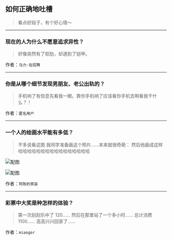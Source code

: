 ## 如何正确地吐槽

> 看点好段子，有个好心情～


 
---

### 现在的人为什么不愿意追求异性？

> 好像突然有了软肋，却遇到了铠甲。


作者：`马力·在招聘`

---

### 你是从哪个细节发现男朋友、老公出轨的？

> 手机响了有信息先看我一眼。靠你手机响了应该看你手机去啊看我干什么？！


作者：`匿名用户`

---

### 一个人的绘画水平能有多低？

> 不多说看这图
> 我同学准备画这个照片……本来就很奇葩：
> 然后他画成这样哈哈哈哈哈哈哈哈哈哈哈哈哈哈哈哈



![配图](http://pic1.zhimg.com/70/v2-a04c41ab8b328f74ca8c84a5e81cc154_b.jpg)



![配图](http://pic2.zhimg.com/70/v2-adde3f20dce0fe83e7570c55cc100edd_b.jpg)


作者：`阿陈的笑容`

---

### 彩票中大奖是种怎样的体验？

> 第一次刮刮乐中了 120……
> 然后在那里站了一个多小时……
> 总计消费 1100……
> 高高兴兴回家了……


作者：`miaogor`